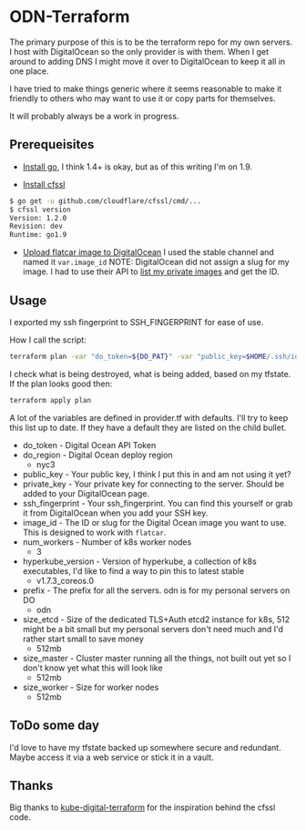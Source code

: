 # ODN-Terraform

The primary purpose of this is to be the terraform repo for my own servers. I host with DigitalOcean so the only provider is with them. When I get around to adding DNS I might move it over to DigitalOcean to keep it all in one place.

I have tried to make things generic where it seems reasonable to make it friendly to others who may want to use it or copy parts for themselves.

It will probably always be a work in progress.

## Prerequeisites

* [Install go](https://golang.org/doc/install), I think 1.4+ is okay, but as of this writing I'm on 1.9.

* [Install cfssl](https://github.com/cloudflare/cfssl)

```bash
$ go get -u github.com/cloudflare/cfssl/cmd/...
$ cfssl version
Version: 1.2.0
Revision: dev
Runtime: go1.9
```

* [Upload flatcar image to DigitalOcean](https://docs.flatcar-linux.org/os/booting-on-digitalocean/) I used the stable channel and named it `var.image_id`
NOTE: DigitalOcean did not assign a slug for my image. I had to use their API to [list my private images](https://developers.digitalocean.com/documentation/v2/#list-a-user-s-images) and get the ID.

## Usage

I exported my ssh fingerprint to SSH_FINGERPRINT for ease of use.

How I call the script:

```bash
terraform plan -var "do_token=${DO_PAT}" -var "public_key=$HOME/.ssh/id_rsa.pub" -var "private_key=$HOME/.ssh/id_rsa" -var "ssh_fingerprint=$SSH_FINGERPRINT" -out=plan
```

I check what is being destroyed, what is being added, based on my tfstate. If the plan looks good then:

```bash
terraform apply plan
```

A lot of the variables are defined in provider.tf with defaults. I'll try to keep this list up to date. If they have a default they are listed on the child bullet.

* do_token - Digital Ocean API Token
* do_region - Digital Ocean deploy region
  * nyc3
* public_key - Your public key, I think I put this in and am not using it yet?
* private_key - Your private key for connecting to the server. Should be added to your DigitalOcean page.
* ssh_fingerprint - Your ssh_fingerprint. You can find this yourself or grab it from DigitalOcean when you add your SSH key.
* image_id - The ID or slug for the Digital Ocean image you want to use. This is designed to work with `flatcar`.
* num_workers - Number of k8s worker nodes
  * 3
* hyperkube_version - Version of hyperkube, a collection of k8s executables, I'd like to find a way to pin this to latest stable
  * v1.7.3_coreos.0
* prefix - The prefix for all the servers. odn is for my personal servers on DO
  * odn
* size_etcd - Size of the dedicated TLS+Auth etcd2 instance for k8s, 512 might be a bit small but my personal servers don't need much and I'd rather start small to save money
  * 512mb
* size_master - Cluster master running all the things, not built out yet so I don't know yet what this will look like
  * 512mb
* size_worker - Size for worker nodes
  * 512mb

## ToDo some day

I'd love to have my tfstate backed up somewhere secure and redundant. Maybe access it via a web service or stick it in a vault.

## Thanks

Big thanks to [kube-digital-terraform](https://github.com/kubernetes-digitalocean-terraform/kubernetes-digitalocean-terraform) for the inspiration behind the cfssl code.
